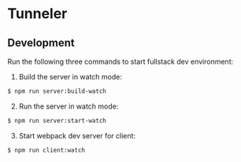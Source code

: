 # Tunneler

## Development
Run the following three commands to start fullstack dev environment:

1.  Build the server in watch mode:
```sh
$ npm run server:build-watch
```

2.  Run the server in watch mode:
```sh
$ npm run server:start-watch
```

3.  Start webpack dev server for client:
```sh
$ npm run client:watch
```
